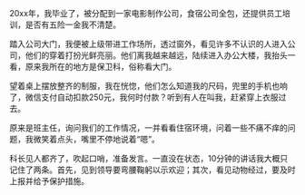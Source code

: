 20xx年，我毕业了，被分配到一家电影制作公司，食宿公司全包，还提供员工培训，是否有五险一金我不清楚。

踏入公司大门，我便被上级带进工作场所，透过窗外，看见许多不认识的人进入公司，他们的穿着打扮光鲜亮丽。他们离我越来越远，陆续进入办公大楼，我抬头一看，原来我所在的地方是保卫科，俗称看大门。

望着桌上摆放整齐的制服，我在恍惚，他们怎么知道我的尺码，兜里的手机也响了，微信支付自动扣款250元，我何时付款？听到有人在叫我，赶紧穿上衣服过去。

原来是班主任，询问我们的工作情况，一并看看住宿环境，问着一些不痛不痒的问题，我微笑着点头，嘴里不停地说着“嗯”。

科长见人都齐了，吹起口哨，准备发言。一直没在状态，10分钟的讲话我大概只记住了两条。首先，见到领导要弯腰鞠躬以示欢迎；其次，看见动物经过，要及时上报并给予保护措施。
